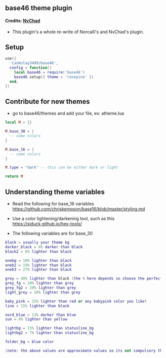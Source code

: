 ## base46 theme plugin

#### Credits: [NvChad](https://github.com/NvChad/base46)

- This plugin's a whole re-write of Norcalli's and NvChad's plugin.

## Setup

```lua
use({
  'CanKolay3499/base46',
  config = function()
    local base46 = require('base46')
    base46.setup({ theme = 'rosepine' })
  end,
})
```

## Contribute for new themes

- go to base46/themes and add your file, ex: atheme.lua
```lua
local M = {}

M.base_30 = {
  -- some colors
}

M.base_16 = {
  -- some colors
}

M.type = "dark" -- this can be either dark or light

return M
```

## Understanding theme variables

- Read the following for base_16 variables https://github.com/chriskempson/base16/blob/master/styling.md

- Use a color lightening/darkening tool, such as this https://siduck.github.io/hex-tools/
- The following variables are for base_30

```lua
black = usually your theme bg
darker_black = 6% darker than black
black2 = 6% lighter than black

onebg = 10% lighter than black
oneb2 = 19% lighter than black
oneb3 = 27% lighter than black

grey = 40% lighter than black (the % here depends so choose the perfect grey!)
grey_fg = 10% lighter than grey
grey_fg2 = 20% lighter than grey
light_grey = 28% lighter than grey

baby_pink = 15% lighter than red or any babypink color you like!
line = 15% lighter than black

nord_blue = 13% darker than blue
sun = 8% lighter than yellow

lightbg = 13% lighter than statusline_bg
lightbg2 = 7% lighter than statusline_bg

folder_bg = blue color

(note: the above values are approximate values so its not compulsory that you have to use those exact numbers, test your themes)
```
